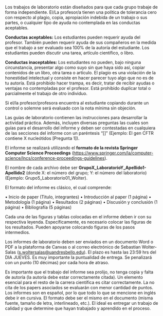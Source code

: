 Los trabajos de laboratorio están diseñados para que cada grupo trabaje de forma independiente. El/La profesor/a tienen una política de tolerancia cero con respecto al plagio, copia, apropiación indebida de un trabajo o sus partes, o cualquier tipo de ayuda no contemplada en las conductas aceptables.

**Conductas aceptables:** Los estudiantes pueden requerir ayuda del profesor. También pueden requerir ayuda de sus compañeros en la medida que el trabajo a ser evaluado sea 100% de la autoría del estudiante. Los estudiantes pueden discutir una tarea, artículo científico, o libro.

**Conductas inaceptables:** Los estudiantes no pueden, bajo ninguna circunstancia, presentar algo como suyo sin que haya sido así, copiar contenidos de un libro, otra tarea o artículo. El plagio es una violación de la honestidad intelectual y consiste en hacer parecer tuyo algo que no es de tu autoría. Está prohibido hacer trampa, es decir, tratar de recibir ayudas o ventajas no contempladas por el profesor. Está prohibido duplicar total o parcialmente el trabajo de otro individuo.

Si el/la profesor/profesora encuentra al estudiante copiando durante un control o solemne será evaluado con la nota mínima sin objeción.

Las guías de laboratorio contienen las instrucciones para desarrollar la actividad práctica. Además, incluyen diversas preguntas las cuales son guías para el desarrollo del informe y deben ser contestadas en cualquiera de las secciones del informe con un paréntesis “[]” (Ejemplo: El gen CFTR contiene X nucleótidos [Pregunta 1]). 

El informe se realizará utilizando el **formato de la revista Springer Computer Science Proceedings** (https://www.springer.com/la/computer-science/lncs/conference-proceedings-guidelines). 

El nombre de cada archivo debe ser **GrupoX_LaboratorioY_Apellido1-Apellido2** (donde X: el número del grupo; Y: el número del laboratorio) (Ejemplo: Grupo5_Laboratorio01_Wolter).

El formato del informe es clásico, el cual comprende:

•	Inicio de paper (Titulo, integrantes)
•	Introducción al paper (1 página)
•	Metodología (1 página)
•	Resultados (2 páginas)
•	Discusión y conclusión (1 página)
•	Bibliografía (5 páginas)

Cada una de las figuras y tablas colocadas en el informe deben ir con su respectiva leyenda. Específicamente, es necesario colocar las figuras de los resultados. Pueden apoyarse colocando figuras de los pasos intermedios. 

Los informes de laboratorio deben ser enviados en un documento Word o PDF a la plataforma de Canvas o al correo electrónico de Sebastian Wolter-Salas (s.woltersalas@uandresbello.edu). El plazo es hasta las 23:59 hrs del DIA JUEVES. Es muy importante la puntualidad de entrega. Se penalizará con un punto (10 décimas) por cada hora de atraso.

Es importante que el trabajo del informe sea prolijo, no tenga copia y falta de autoría (la autoría debe estar correctamente citada). Un elemento esencial para el resto de la carrera científica es citar correctamente. La no cita de los papers asociados se evaluarán con menor cantidad de puntos. Los informes son en español, por lo que todo lo que se mencione en inglés debe ir en cursiva. El formato debe ser el mismo en el documento (misma fuente, tamaño de letra, interlineado, etc.). El ideal es entregar un trabajo de calidad y que determine que hayan trabajado y aprendido en el proceso.
